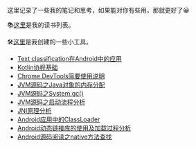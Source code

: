 这里记录了一些我的笔记和思考，如果能对你有些用，那就更好了😀

📚[这里](https://book.douban.com/mine)是我的读书列表。

🛠[这里](./note/工具.md)是我创建的一些小工具。

- [Text classification在Android中的应用](./note/Text%20classification在Android中的应用.md)
- [Kotlin协程基础](./note/Kotlin协程基础.md)
- [Chrome DevTools简要使用说明](./note/Chrome%20DevTools简要使用说明.md)
- [JVM源码之Java对象的内存分配](./note/JVM源码之Java对象的内存分配.md)
- [JVM源码之System.gc()](./note/JVM源码之System.gc().md)
- [JVM源码之启动流程分析](./note/JVM源码之启动流程分析.md)
- [JNI原理分析](./note/JNI原理分析.md)
- [Android应用中的ClassLoader](./note/Android应用中的ClassLoader.md)
- [Android动态链接库的使用及加载过程分析](./note/Android动态链接库的使用及加载过程分析.md)
- [Android源码阅读之native方法查找](./note/Android源码阅读之native方法查找.md)